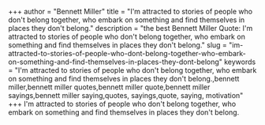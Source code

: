 +++
author = "Bennett Miller"
title = "I'm attracted to stories of people who don't belong together, who embark on something and find themselves in places they don't belong."
description = "the best Bennett Miller Quote: I'm attracted to stories of people who don't belong together, who embark on something and find themselves in places they don't belong."
slug = "im-attracted-to-stories-of-people-who-dont-belong-together-who-embark-on-something-and-find-themselves-in-places-they-dont-belong"
keywords = "I'm attracted to stories of people who don't belong together, who embark on something and find themselves in places they don't belong.,bennett miller,bennett miller quotes,bennett miller quote,bennett miller sayings,bennett miller saying,quotes, sayings,quote, saying, motivation"
+++
I'm attracted to stories of people who don't belong together, who embark on something and find themselves in places they don't belong.
